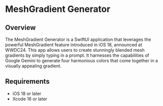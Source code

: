 # MeshGradient Generator

## Overview
The MeshGradient Generator is a SwiftUI application that leverages the powerful MeshGradient feature introduced in iOS 18, announced at WWDC24. This app allows users to create stunningly blended mesh gradients by simply typing in a prompt. It harnesses the capabilities of Google Gemini to generate four harmonious colors that come together in a visually appealing gradient.

## Requirements
- iOS 18 or later
- Xcode 16 or later
